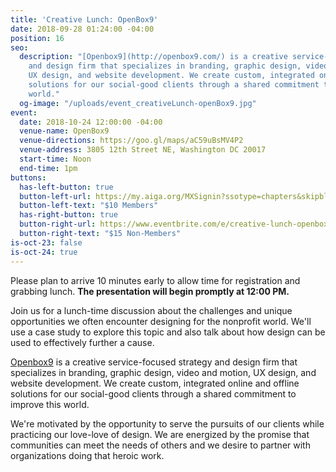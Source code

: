 ```yaml
---
title: 'Creative Lunch: OpenBox9'
date: 2018-09-28 01:24:00 -04:00
position: 16
seo:
  description: "[Openbox9](http://openbox9.com/) is a creative service-focused strategy
    and design firm that specializes in branding, graphic design, video and motion,
    UX design, and website development. We create custom, integrated online and offline
    solutions for our social-good clients through a shared commitment to improve this
    world."
  og-image: "/uploads/event_creativeLunch-openBox9.jpg"
event:
  date: 2018-10-24 12:00:00 -04:00
  venue-name: OpenBox9
  venue-directions: https://goo.gl/maps/aC59uBsMV4P2
  venue-address: 3805 12th Street NE, Washington DC 20017
  start-time: Noon
  end-time: 1pm
buttons:
  has-left-button: true
  button-left-url: https://my.aiga.org/MXSignin?ssotype=chapters&skipblacklist&returnurl=https%3A%2F%2Fdc.aiga.org%2Fevent%2Fcreative-lunch-openbox9%2F%3Fredirect_source%3Deventbrite_register
  button-left-text: "$10 Members"
  has-right-button: true
  button-right-url: https://www.eventbrite.com/e/creative-lunch-openbox9-tickets-50828117267
  button-right-text: "$15 Non-Members"
is-oct-23: false
is-oct-24: true
---
```


Please plan to arrive 10 minutes early to allow time for registration and grabbing lunch. **The presentation will begin promptly at 12:00 PM.**

Join us for a lunch-time discussion about the challenges and unique opportunities we often encounter designing for the nonprofit world. We'll use a case study to explore this topic and also talk about how design can be used to effectively further a cause.

[Openbox9](http://openbox9.com/) is a creative service-focused strategy and design firm that specializes in branding, graphic design, video and motion, UX design, and website development. We create custom, integrated online and offline solutions for our social-good clients through a shared commitment to improve this world.

We're motivated by the opportunity to serve the pursuits of our clients while practicing our love-love of design. We are energized by the promise that communities can meet the needs of others and we desire to partner with organizations doing that heroic work.
